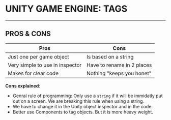 # UNITY GAME ENGINE: TAGS


---



## PROS & CONS

| Pros                            | Cons                       |
|---------------------------------|----------------------------|
| Just one per game object        | Is based on a string       |
| Very simple to use in inspector | Have to rename in 2 places |
| Makes for clear code            | Nothing "keeps you honet"  |

**Cons explained**:
- Genral rule of programming: Only use a `string` if it will be immidatly put out on a screen. We are breaking this rule when using a string.
- We have to change it in the Unity object inspector and in the code.
- Better use Components to tag objects. But it is more heavy weight.